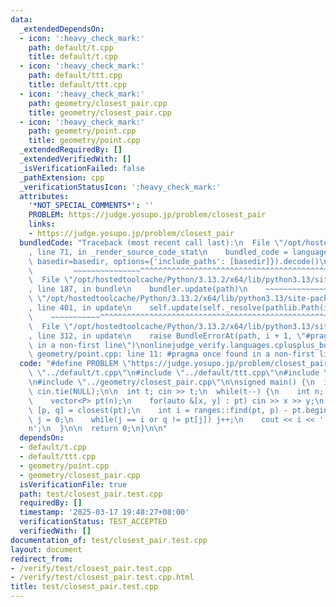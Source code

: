 ```yaml
---
data:
  _extendedDependsOn:
  - icon: ':heavy_check_mark:'
    path: default/t.cpp
    title: default/t.cpp
  - icon: ':heavy_check_mark:'
    path: default/ttt.cpp
    title: default/ttt.cpp
  - icon: ':heavy_check_mark:'
    path: geometry/closest_pair.cpp
    title: geometry/closest_pair.cpp
  - icon: ':heavy_check_mark:'
    path: geometry/point.cpp
    title: geometry/point.cpp
  _extendedRequiredBy: []
  _extendedVerifiedWith: []
  _isVerificationFailed: false
  _pathExtension: cpp
  _verificationStatusIcon: ':heavy_check_mark:'
  attributes:
    '*NOT_SPECIAL_COMMENTS*': ''
    PROBLEM: https://judge.yosupo.jp/problem/closest_pair
    links:
    - https://judge.yosupo.jp/problem/closest_pair
  bundledCode: "Traceback (most recent call last):\n  File \"/opt/hostedtoolcache/Python/3.13.2/x64/lib/python3.13/site-packages/onlinejudge_verify/documentation/build.py\"\
    , line 71, in _render_source_code_stat\n    bundled_code = language.bundle(stat.path,\
    \ basedir=basedir, options={'include_paths': [basedir]}).decode()\n          \
    \         ~~~~~~~~~~~~~~~^^^^^^^^^^^^^^^^^^^^^^^^^^^^^^^^^^^^^^^^^^^^^^^^^^^^^^^^^^^^^^^^^^\n\
    \  File \"/opt/hostedtoolcache/Python/3.13.2/x64/lib/python3.13/site-packages/onlinejudge_verify/languages/cplusplus.py\"\
    , line 187, in bundle\n    bundler.update(path)\n    ~~~~~~~~~~~~~~^^^^^^\n  File\
    \ \"/opt/hostedtoolcache/Python/3.13.2/x64/lib/python3.13/site-packages/onlinejudge_verify/languages/cplusplus_bundle.py\"\
    , line 401, in update\n    self.update(self._resolve(pathlib.Path(included), included_from=path))\n\
    \    ~~~~~~~~~~~^^^^^^^^^^^^^^^^^^^^^^^^^^^^^^^^^^^^^^^^^^^^^^^^^^^^^^^^^^^\n\
    \  File \"/opt/hostedtoolcache/Python/3.13.2/x64/lib/python3.13/site-packages/onlinejudge_verify/languages/cplusplus_bundle.py\"\
    , line 312, in update\n    raise BundleErrorAt(path, i + 1, \"#pragma once found\
    \ in a non-first line\")\nonlinejudge_verify.languages.cplusplus_bundle.BundleErrorAt:\
    \ geometry/point.cpp: line 11: #pragma once found in a non-first line\n"
  code: "#define PROBLEM \"https://judge.yosupo.jp/problem/closest_pair\"\n\n#include\
    \ \"../default/t.cpp\"\n#include \"../default/ttt.cpp\"\n#include \"../geometry/point.cpp\"\
    \n#include \"../geometry/closest_pair.cpp\"\n\nsigned main() {\n  ios::sync_with_stdio(false),\
    \ cin.tie(NULL);\n\n  int t; cin >> t;\n  while(t--) {\n    int n; cin >> n;\n\
    \    vector<P> pt(n);\n    for(auto &[x, y] : pt) cin >> x >> y;\n    \n    auto\
    \ [p, q] = closest(pt);\n    int i = ranges::find(pt, p) - pt.begin();\n    int\
    \ j = 0;\n    while(j == i or q != pt[j]) j++;\n    cout << i << ' ' << j << '\\\
    n';\n  }\n\n  return 0;\n}\n\n"
  dependsOn:
  - default/t.cpp
  - default/ttt.cpp
  - geometry/point.cpp
  - geometry/closest_pair.cpp
  isVerificationFile: true
  path: test/closest_pair.test.cpp
  requiredBy: []
  timestamp: '2025-03-17 19:48:27+08:00'
  verificationStatus: TEST_ACCEPTED
  verifiedWith: []
documentation_of: test/closest_pair.test.cpp
layout: document
redirect_from:
- /verify/test/closest_pair.test.cpp
- /verify/test/closest_pair.test.cpp.html
title: test/closest_pair.test.cpp
---
```

